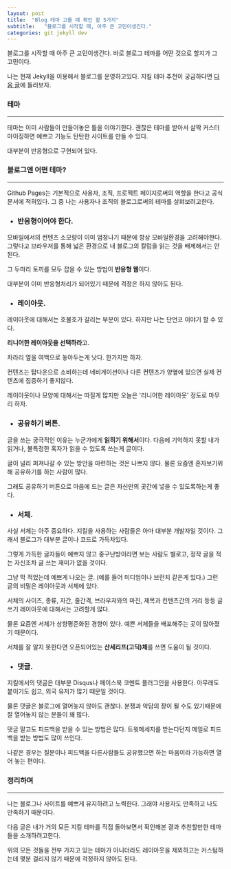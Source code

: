 ```yaml
---
layout: post
title:  "Blog 테마 고를 때 확인 할 5가지"
subtitle:   "블로그를 시작할 때, 아주 큰 고민이생긴다."
categories: git jekyll dev
---
```


블로그를 시작할 때 아주 큰 고민이생긴다.
바로 블로그 테마를 어떤 것으로 할지가 그 고민이다.

나는 현재 Jekyll을 이용해서 블로그를 운영하고있다.
지킬 테마 추천이 궁금하다면 [다음 글](https://isme2n.github.io/git/jekyll/dev/2017/03/09/Blog-Jekyll-theme)에 들러보자.

### 테마

---

테마는 이미 사람들이 만들어놓은 틀을 이야기한다. 괜찮은 테마를 받아서 살짝 커스터마이징하면 예쁘고 기능도 탄탄한 사이트를 만들 수 있다.

대부분이 반응형으로 구현되어 있다.

### 블로그엔 어떤 테마?

---

Github Pages는 기본적으로 사용자, 조직, 프로젝트 페이지로써의 역할을 한다고 공식문서에 적혀있다. 그 중 나는 사용자나 조직의 블로그로써의 테마를 살펴보려고한다.

* ### 반응형이어야 한다.

모바일에서의 컨텐츠 소모량이 이미 엄청나기 때문에 항상 모바일환경을 고려해야한다.그렇다고 브라우저를 통해 넓은 환경으로 내 블로그의 칼럼을 읽는 것을 배제해서는 안된다.

그 두마리 토끼를 모두 잡을 수 있는 방법이 **반응형 웹**이다.

대부분이 이미 반응형처리가 되어있기 때문에 걱정은 하지 않아도 된다.

* ### 레이아웃.

레이아웃에 대해서는 호불호가 갈리는 부분이 있다. 하지만 나는 단언코 이야기 할 수 있다.

**리니어한 레이아웃을 선택하라**고.

차라리 옆을 여백으로 놓아두는게 낫다. 한가지만 하자.

컨텐츠는 탑다운으로 소비하는데 네비게이션이나 다른 컨텐츠가 양옆에 있으면 실제 컨텐츠에 집중하기 좋지않다.

레이아웃이나 모양에 대해서는 따질게 많지만 오늘은 '리니어한 레이아웃' 정도로 마무리 하자.

* ### 공유하기 버튼.

글을 쓰는 궁극적인 이유는 누군가에게 **읽히기 위해서**이다. 다음에 기억하지 못할 내가 읽거나, 불특정한 혹자가 읽을 수 있도록 쓰는게 글이다.

글이 널리 퍼져나갈 수 있는 방안을 마련하는 것은 나쁘지 않다. 물론 요즘엔 혼자보기위해 공유하기를 하는 사람이 많다.

그래도 공유하기 버튼으로 마음에 드는 글은 자신만의 곳간에 넣을 수 있도록하는게 좋다.

* ### 서체.

사실 서체는 아주 중요하다. 지킬을 사용하는 사람들은 아마 대부분 개발자일 것이다. 그래서 블로그가 대부분 글이나 코드로 가득차있다.

그렇게 가득한 글자들이 예쁘지 않고 중구난방이라면 보는 사람도 별로고, 정작 글을 적는 자신조차 글 쓰는 재미가 없을 것이다.

그냥 막 적었는데 예쁘게 나오는 글. (예를 들어 미디엄이나 브런치 같은게 있다.) 그런 글의 비밀은 레이아웃과 서체에 있다.

서체의 사이즈, 종류, 자간, 줄간격, 브라우저와의 마진, 제목과 컨텐츠간의 거리 등등 글쓰기 레이아웃에 대해서는 고려할게 많다.

물론 요즘엔 서체가 상향평준화된 경향이 있다. 예쁜 서체들을 배포해주는 곳이 많아졌기 때문이다.

서체를 잘 알지 못한다면 오픈되어있는 **산세리프(고딕)체**를 쓰면 도움이 될 것이다.

* ### 댓글.

지킬에서의 댓글은 대부분 Disqus나 페이스북 코멘트 플러그인을 사용한다. 아무래도 붙이기도 쉽고, 외국 유저가 많기 때문일 것이다.

물론 댓글은 블로그에 열어놓지 않아도 괜찮다. 분쟁과 악담의 장이 될 수도 있기때문에 잘 열어놓지 않는 분들이 꽤 많다.

댓글 말고도 피드백을 받을 수 있는 방법은 많다. 트윗메세지를 받는다던지 메일로 피드백을 받는 방법도 많이 쓰인다.

나같은 경우는 질문이나 피드백을 다른사람들도 공유했으면 하는 마음이라 가능하면 열어 놓는 편이다.

### 정리하며

---

나는 블로그나 사이트를 예쁘게 유지하려고 노력한다. 그래야 사용자도 만족하고 나도 만족하기 때문이다.

다음 글은 내가 거의 모든 지킬 테마를 직접 돌아보면서 확인해본 결과 추천할만한 테마들을 소개하려고한다.

위의 모든 것들을 전부 가지고 있는 테마가 아니더라도 레이아웃을 제외하고는 커스텀하는데 몇분 걸리지 않기 때문에 걱정하지 않아도 된다.

